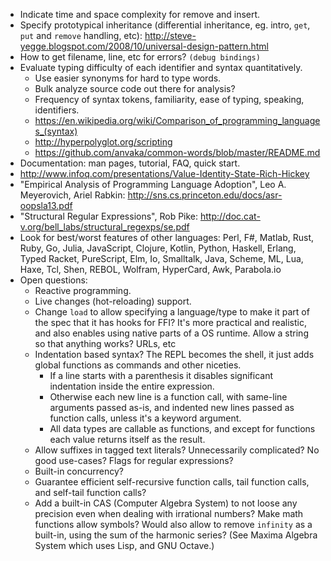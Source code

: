 - Indicate time and space complexity for remove and insert.
- Specify prototypical inheritance (differential inheritance, eg. intro, `get`, `put` and `remove` handling, etc): http://steve-yegge.blogspot.com/2008/10/universal-design-pattern.html
- How to get filename, line, etc for errors? `(debug bindings)`
- Evaluate typing difficulty of each identifier and syntax quantitatively.
  - Use easier synonyms for hard to type words.
  - Bulk analyze source code out there for analysis?
  - Frequency of syntax tokens, familiarity, ease of typing, speaking, identifiers.
  - https://en.wikipedia.org/wiki/Comparison_of_programming_languages_(syntax)
  - http://hyperpolyglot.org/scripting
  - https://github.com/anvaka/common-words/blob/master/README.md
- Documentation: man pages, tutorial, FAQ, quick start.
- http://www.infoq.com/presentations/Value-Identity-State-Rich-Hickey
- "Empirical Analysis of Programming Language Adoption", Leo A. Meyerovich, Ariel Rabkin: http://sns.cs.princeton.edu/docs/asr-oopsla13.pdf
- "Structural Regular Expressions", Rob Pike: http://doc.cat-v.org/bell_labs/structural_regexps/se.pdf
- Look for best/worst features of other languages: Perl, F#, Matlab, Rust, Ruby, Go, Julia, JavaScript, Clojure, Kotlin, Python, Haskell, Erlang, Typed Racket, PureScript, Elm, Io, Smalltalk, Java, Scheme, ML, Lua, Haxe, Tcl, Shen, REBOL, Wolfram, HyperCard, Awk, Parabola.io
- Open questions:
  - Reactive programming.
  - Live changes (hot-reloading) support.
  - Change `load` to allow specifying a language/type to make it part of the spec that it has hooks for FFI? It's more practical and realistic, and also enables using native parts of a OS runtime. Allow a string so that anything works? URLs, etc
  - Indentation based syntax? The REPL becomes the shell, it just adds global functions as commands and other niceties.
    - If a line starts with a parenthesis it disables significant indentation inside the entire expression.
    - Otherwise each new line is a function call, with same-line arguments passed as-is, and indented new lines passed as function calls, unless it's a keyword argument.
    - All data types are callable as functions, and except for functions each value returns itself as the result.
  - Allow suffixes in tagged text literals? Unnecessarily complicated? No good use-cases? Flags for regular expressions?
  - Built-in concurrency?
  - Guarantee efficient self-recursive function calls, tail function calls, and self-tail function calls?
  - Add a built-in CAS (Computer Algebra System) to not loose any precision even when dealing with irrational numbers? Make math functions allow symbols? Would also allow to remove `infinity` as a built-in, using the sum of the harmonic series? (See Maxima Algebra System which uses Lisp, and GNU Octave.)
